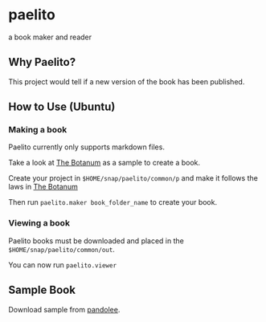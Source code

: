 # paelito

a book maker and reader

## Why Paelito?
This project would tell if a new version of the book has been published.


## How to Use (Ubuntu)

### Making a book
Paelito currently only supports markdown files.

Take a look at [The Botanum](https://github.com/bankole7782/the_botanum) as a sample to create a book.

Create your project in `$HOME/snap/paelito/common/p` and make it follows the laws in [The Botanum](https://github.com/bankole7782/the_botanum)

Then run `paelito.maker book_folder_name` to create your book.

### Viewing a book
Paelito books must be downloaded and placed in the `$HOME/snap/paelito/common/out`.

You can now run `paelito.viewer`


## Sample Book

Download sample from [pandolee](https://pandolee/static/the_botanum.pae1).
